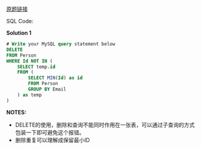 [原题链接](https://leetcode-cn.com/problems/delete-duplicate-emails/)

SQL Code:

**Solution 1**

```sql
# Write your MySQL query statement below
DELETE
FROM Person
WHERE Id NOT IN (
    SELECT temp.id
    FROM (
        SELECT MIN(Id) as id
        FROM Person
        GROUP BY Email
    ) as temp
)
```
**NOTES:**
- DELETE的使用，删除和查询不能同时作用在一张表，可以通过子查询的方式包装一下即可避免这个报错。
- 删除重复可以理解成保留最小ID
